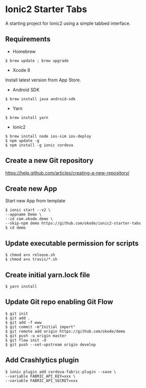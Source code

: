 Ionic2 Starter Tabs
===================

A starting project for Ionic2 using a simple tabbed interface.

Requirements
------------

* Homebrew

```
$ brew update ; brew upgrade
```

* Xcode 8

Install latest version from App Store.

* Android SDK

```
$ brew install java android-sdk
```

* Yarn

```
$ brew install yarn
```

* Ionic2

```
$ brew install node ios-sim ios-deploy
$ npm update -g
$ npm install -g ionic cordova
```

Create a new Git repository
---------------------------

https://help.github.com/articles/creating-a-new-repository/

Create new App
--------------

Start new App from template

```
$ ionic start --v2 \
--appname Demo \
--id com.okode.demo \
--skip-npm demo https://github.com/okode/ionic2-starter-tabs
$ cd demo
```

Update executable permission for scripts
----------------------------------------

```
$ chmod a+x release.sh
$ chmod a+x travis/*.sh
```

Create initial yarn.lock file
-----------------------------

```
$ yarn install
```

Update Git repo enabling Git Flow
---------------------------------

```
$ git init
$ git add .
$ git add -f www
$ git commit -m"Initial import"
$ git remote add origin https://github.com/okode/demo
$ git push -u origin master
$ git flow init -d
$ git push --set-upstream origin develop
```

Add Crashlytics plugin
----------------------

```
$ ionic plugin add cordova-fabric-plugin --save \
--variable FABRIC_API_KEY=xxx \
--variable FABRIC_API_SECRET=xxx
```
